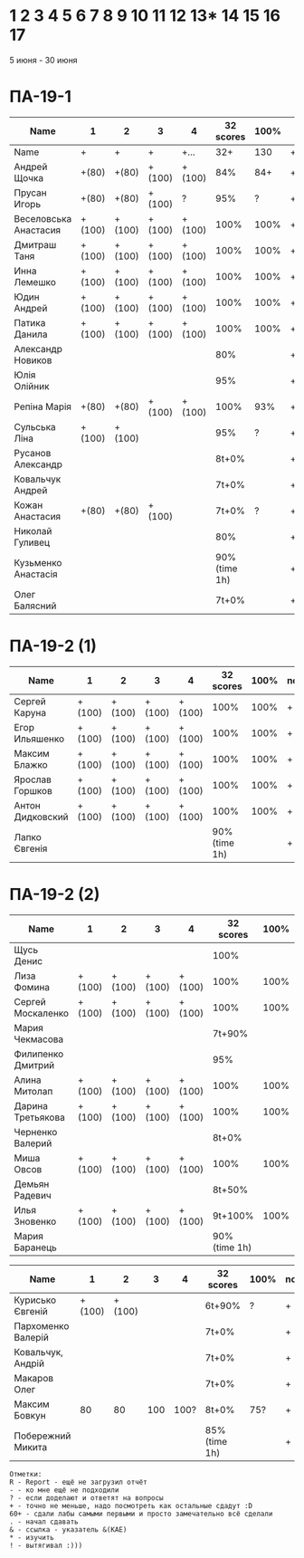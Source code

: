 # 1 2 3 4 5 6 7 8 9 10 11 12 13* 14 15 16 17

5 июня - 30 июня


<!---
	素晴らしい
	優れた
	
	Great job ^-^
	Good job ^-^
	Well done!
	Excellent!
	Impressive *-*
	Magnificent!
	Great !!!
	Marvelous!!!
	Fantastic!!!
	Wonderful!!!
	Wondrous!!!
	AWESOME!!!
	Unbelievable!!!
	Craftable Minecraftable
	Brilliant!!!
	Flawless work :)
	
	Thanks for your persistence and curiosity (=
	
	90 A
	82 B
	75 C
	64 D
	60 E
	
	
	
	О, ещё такой вопрос, тут Василий Евгеньевич мне вчера написал:

"пособие утвердили на ученом совете факультета и его уже можно отправлять в репозиторий ДНУ."

Попросил у Вас узнать, как как направить пособие в репозиторий
-->



# ПА-19-1
| Name                  | 1      | 2      | 3      | 4      | 32 scores    | __100%__ | note      |
| --------------------- | ------ | ------ | ------ | ------ | ------------ | -------- | --------- |
| Name                  | +      | +      | +      | +...   | 32+          | 130      | +++++++++ |
| Андрей Щочка          | +(80)  | +(80)  | +(100) | +(100) | 84%          | 84+      | +         |	cpp - Crash Bandicoot
| Прусан Игорь          | +(80)  | +(80)  | +(100) | ?      | 95%          | ?	      | +         |	(90) java - Riki Martin
| Веселовська Анастасия | +(100) | +(100) | +(100) | +(100) | 100%         | 100%     | +         |
| Дмитраш Таня          | +(100) | +(100) | +(100) | +(100) | 100%         | 100%     | ++        |	grost_player+++			EnigmaMaster (ArchThree)
| Инна Лемешко          | +(100) | +(100) | +(100) | +(100) | 100%         | 100%     | +         | LIS - Multi
| Юдин Андрей           | +(100) | +(100) | +(100) | +(100) | 100%         | 100%     | ++        | 								LinuxMaster  (2B) X_4ndry - Multi - while (glfwGetKey(Win1->getGLFWHandle(), GLFW_KEY_ESCAPE) != GLFW_PRESS && glfwGetKey(Win2->getGLFWHandle(), GLFW_KEY_ESCAPE) != GLFW_PRESS && glfwGetKey(window, GLFW_KEY_ESCAPE) != GLFW_PRESS && glfwWindowShouldClose(Win1->getGLFWHandle()) == 0)
| Патика Данила         | +(100) | +(100) | +(100) | +(100) | 100%         | 100%     | ++        |	LoneSamurai				EnigmaMaster (Sequence3)	EBO + Texures + Sampling + Blur
| Александр Новиков     |        |        |        |        | 80%          |          | ++        | 0_- - ^-^
| Юлія Олійник          |        |        |        |        | 95%          |          | +         | Python
| Репіна Марія          | +(80)  | +(80)  | +(100) | +(100) | 100%         | 93%      | +         |
| Сульська Ліна         | +(100) | +(100) |        |        | 95%          | ?        | +++++     | Was russ server bug :) Херсон - DownLoad Report _Володимирівна_?
| Русанов Александр     |        |        |        |        | 8t+0%        |          | +         |
| Ковальчук Андрей      |        |        |        |        | 7t+0%        |          | +         | ST
| Кожан Анастасия       | +(80)  | +(80)  | +(100) |        | 7t+0%        | ? 		  | +         |(75%)
| Николай Гуливец       |        |        |        |        | 80%          |          | +         |
| Кузьменко Анастасія   |        |        |        |        | 90%(time 1h) |          | +         |
| Олег Балясний         |        |        |        |        | 7t+0%        |          | ++        | +++ Invalid partition table ?

  

# ПА-19-2 (1) 
| Name             | 1      | 2      | 3      | 4      | 32 scores    | __100%__ | note |
| ---------------- | ------ | ------ | ------ | ------ | ------------ | -------- | ---- |
| Сергей Каруна    | +(100) | +(100) | +(100) | +(100) | 100%         | 100%     | +    | - GRAY					EnigmaMaster+	(Umbrella)
| Егор Ильяшенко   | +(100) | +(100) | +(100) | +(100) | 100%         | 100%     | +    | - git vitall				EnigmaMaster-	(Bulb)
| Максим Блажко    | +(100) | +(100) | +(100) | +(100) | 100%         | 100%     | +    | MOB						EnigmaMaster-	(SquareOfCircle)
| Ярослав Горшков  | +(100) | +(100) | +(100) | +(100) | 100%         | 100%     | +    |							EnigmaMaster+++ (Hex)
| Антон Дидковский | +(100) | +(100) | +(100) | +(100) | 100%         | 100%     | +    | - grost_player - Ta
| Лапко Євгенія    |        |        |        |        | 90%(time 1h) |          | +    |

# ПА-19-2 (2)
| Name              | 1      | 2      | 3      | 4      | 32 scores    | __100%__ | note |
| ----------------- | ------ | ------ | ------ | ------ | ------------ | -------- | ---- |
| Щусь Денис        |        |        |        |        | 100%         |          | +    |
| Лиза Фомина       | +(100) | +(100) | +(100) | +(100) | 100%         | 100%     | +    |	MsGoatFom			EnigmaMaster+++ (ArchThousand) OS/2 - Virtual Mem - Swap - Глубина Папки - СФ - Пингвин Генту может достигать под водой скорости 30 — 35 км/ч и нырять на глубину 100 − 200 метров - LTS
| Сергей Москаленко | +(100) | +(100) | +(100) | +(100) | 100%         | 100%     | +    |						EnigmaMaster+++ (Umbrella)
| Мария Чекмасова   |        |        |        |        | 7t+90%       |          | +    |
| Филипенко Дмитрий |        |        |        |        | 95%          |          | +    |
| Алина Митолап     | +(100) | +(100) | +(100) | +(100) | 100%         | 100%     | +    |	MITOLAPKA			EnigmaMaster	(2B!!!)
| Дарина Третьякова | +(100) | +(100) | +(100) | +(100) | 100%         | 100%	  | +    | (100%) 	OwlWise				EnigmaMaster	(Sequence4)
| Черненко Валерий  |        |        |        |        | 8t+0%        |          | +    |
| Миша Овсов        | +(100) | +(100) | +(100) | +(100) | 100%         | 100%     | +    |						EnigmaMaster+++	(2B)
| Демьян Радевич    |        |        |        |        | 8t+50%       |          | +    |
| Илья Зновенко     | +(100) | +(100) | +(100) | +(100) | 9t+100%      | 100%     | +    |
| Мария Баранець    |        |        |        |        | 90%(time 1h) |          | +    |

| Name               | 1      | 2      | 3   | 4   | 32 scores    | __100%__ | note |
| ------------------ | ------ | ------ | --- | --- | ------------ | -------- | ---- |
| Курисько Євгеній   | +(100) | +(100) |     |     | 6t+90%       |  ?		 | +    | (80+) 
| Пархоменко Валерій |        |        |     |     | 7t+0%        |          | +    |
| Ковальчук, Андрій  |        |        |     |     | 7t+0%        |          | +    |
| Макаров Олег       |        |        |     |     | 7t+0%        |          | +    |
| Максим Бовкун      | 80     | 80     | 100 | 100?| 8t+0%        | 75?      | +    |
| Побережний Микита  |        |        |     |     | 85%(time 1h) |          | +    |
```
Отметки:
R - Report - ещё не загрузил отчёт
- - ко мне ещё не подходили
? - если доделают и ответят на вопросы 
+ - точно не меньше, надо посмотреть как остальные сдадут :D  
60+ - сдали лабы самыми первыми и просто замечательно всё сделали
. - начал сдавать
& - ссылка - указатель &(KAE)
* - изучить
! - вытягивал :)))
```
<!---
Notes:
char buffer[7 * 1024 * 1024] = {};

if( rand() ) {
       char buffer[7 * 1024 * 1024] = {};
       printf( "%s", buffer );
    } else {
       char buffer[6 * 1024 * 1024] = {};
       printf( "%s", buffer );
    }
-->





